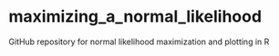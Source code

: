 # maximizing_a_normal_likelihood
GitHub repository for normal likelihood maximization and plotting in R
